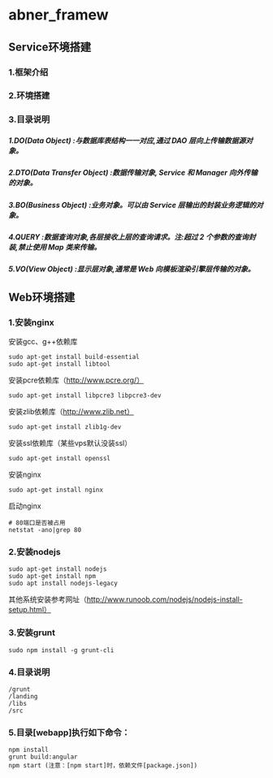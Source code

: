 # abner_framew

## Service环境搭建

### 1.框架介绍

### 2.环境搭建

### 3.目录说明
##### 1.DO(Data Object) :与数据库表结构一一对应,通过 DAO 层向上传输数据源对象。
##### 2.DTO(Data Transfer Object) :数据传输对象, Service 和 Manager 向外传输的对象。
##### 3.BO(Business Object) :业务对象。可以由 Service 层输出的封装业务逻辑的对象。
##### 4.QUERY :数据查询对象,各层接收上层的查询请求。注:超过 2 个参数的查询封装,禁止使用 Map 类来传输。
##### 5.VO(View Object) :显示层对象,通常是 Web 向模板渲染引擎层传输的对象。




## Web环境搭建
### 1.安装nginx
安装gcc、g++依赖库
````
sudo apt-get install build-essential
sudo apt-get install libtool
````
安装pcre依赖库（http://www.pcre.org/）
````
sudo apt-get install libpcre3 libpcre3-dev
````
安装zlib依赖库（http://www.zlib.net）
````
sudo apt-get install zlib1g-dev
````
安装ssl依赖库（某些vps默认没装ssl）
````
sudo apt-get install openssl
````
安装nginx
````
sudo apt-get install nginx
````
启动nginx
````
# 80端口是否被占用
netstat -ano|grep 80

````


### 2.安装nodejs
````
sudo apt-get install nodejs
sudo apt-get install npm
sudo apt install nodejs-legacy
````
其他系统安装参考网址（http://www.runoob.com/nodejs/nodejs-install-setup.html）
### 3.安装grunt
````
sudo npm install -g grunt-cli
````
### 4.目录说明
````
/grunt 
/landing
/libs
/src
````
### 5.目录[webapp]执行如下命令：
````
npm install
grunt build:angular
npm start (注意：[npm start]时，依赖文件[package.json])
````


